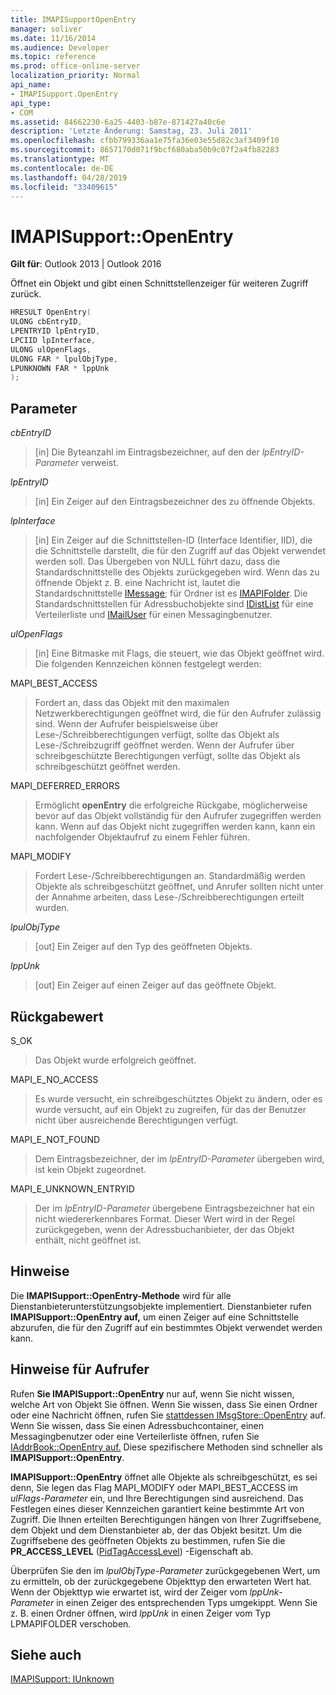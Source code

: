 ```yaml
---
title: IMAPISupportOpenEntry
manager: soliver
ms.date: 11/16/2014
ms.audience: Developer
ms.topic: reference
ms.prod: office-online-server
localization_priority: Normal
api_name:
- IMAPISupport.OpenEntry
api_type:
- COM
ms.assetid: 84662230-6a25-4403-b87e-871427a40c6e
description: 'Letzte Änderung: Samstag, 23. Juli 2011'
ms.openlocfilehash: cfbb799336aa1e75fa36e03e55d82c3af3409f10
ms.sourcegitcommit: 8657170d071f9bcf680aba50b9c07f2a4fb82283
ms.translationtype: MT
ms.contentlocale: de-DE
ms.lasthandoff: 04/28/2019
ms.locfileid: "33409615"
---
```

# <a name="imapisupportopenentry"></a>IMAPISupport::OpenEntry

  
  
**Gilt für**: Outlook 2013 | Outlook 2016 
  
Öffnet ein Objekt und gibt einen Schnittstellenzeiger für weiteren Zugriff zurück. 
  
```cpp
HRESULT OpenEntry(
ULONG cbEntryID,
LPENTRYID lpEntryID,
LPCIID lpInterface,
ULONG ulOpenFlags,
ULONG FAR * lpulObjType,
LPUNKNOWN FAR * lppUnk
);
```

## <a name="parameters"></a>Parameter

 _cbEntryID_
  
> [in] Die Byteanzahl im Eintragsbezeichner, auf den der  _lpEntryID-Parameter_ verweist. 
    
 _lpEntryID_
  
> [in] Ein Zeiger auf den Eintragsbezeichner des zu öffnende Objekts.
    
 _lpInterface_
  
> [in] Ein Zeiger auf die Schnittstellen-ID (Interface Identifier, IID), die die Schnittstelle darstellt, die für den Zugriff auf das Objekt verwendet werden soll. Das Übergeben von NULL führt dazu, dass die Standardschnittstelle des Objekts zurückgegeben wird. Wenn das zu öffnende Objekt z. B. eine Nachricht ist, lautet die Standardschnittstelle [IMessage](imessageimapiprop.md); für Ordner ist es [IMAPIFolder](imapifolderimapicontainer.md). Die Standardschnittstellen für Adressbuchobjekte sind [IDistList](idistlistimapicontainer.md) für eine Verteilerliste und [IMailUser](imailuserimapiprop.md) für einen Messagingbenutzer. 
    
 _ulOpenFlags_
  
> [in] Eine Bitmaske mit Flags, die steuert, wie das Objekt geöffnet wird. Die folgenden Kennzeichen können festgelegt werden:
    
MAPI_BEST_ACCESS 
  
> Fordert an, dass das Objekt mit den maximalen Netzwerkberechtigungen geöffnet wird, die für den Aufrufer zulässig sind. Wenn der Aufrufer beispielsweise über Lese-/Schreibberechtigungen verfügt, sollte das Objekt als Lese-/Schreibzugriff geöffnet werden. Wenn der Aufrufer über schreibgeschützte Berechtigungen verfügt, sollte das Objekt als schreibgeschützt geöffnet werden. 
    
MAPI_DEFERRED_ERRORS 
  
> Ermöglicht **openEntry** die erfolgreiche Rückgabe, möglicherweise bevor auf das Objekt vollständig für den Aufrufer zugegriffen werden kann. Wenn auf das Objekt nicht zugegriffen werden kann, kann ein nachfolgender Objektaufruf zu einem Fehler führen. 
    
MAPI_MODIFY 
  
> Fordert Lese-/Schreibberechtigungen an. Standardmäßig werden Objekte als schreibgeschützt geöffnet, und Anrufer sollten nicht unter der Annahme arbeiten, dass Lese-/Schreibberechtigungen erteilt wurden. 
    
 _lpulObjType_
  
> [out] Ein Zeiger auf den Typ des geöffneten Objekts.
    
 _lppUnk_
  
> [out] Ein Zeiger auf einen Zeiger auf das geöffnete Objekt.
    
## <a name="return-value"></a>Rückgabewert

S_OK 
  
> Das Objekt wurde erfolgreich geöffnet.
    
MAPI_E_NO_ACCESS 
  
> Es wurde versucht, ein schreibgeschütztes Objekt zu ändern, oder es wurde versucht, auf ein Objekt zu zugreifen, für das der Benutzer nicht über ausreichende Berechtigungen verfügt.
    
MAPI_E_NOT_FOUND 
  
> Dem Eintragsbezeichner, der im  _lpEntryID-Parameter_ übergeben wird, ist kein Objekt zugeordnet. 
    
MAPI_E_UNKNOWN_ENTRYID 
  
> Der im  _lpEntryID-Parameter_ übergebene Eintragsbezeichner hat ein nicht wiedererkennbares Format. Dieser Wert wird in der Regel zurückgegeben, wenn der Adressbuchanbieter, der das Objekt enthält, nicht geöffnet ist. 
    
## <a name="remarks"></a>Hinweise

Die **IMAPISupport::OpenEntry-Methode** wird für alle Dienstanbieterunterstützungsobjekte implementiert. Dienstanbieter rufen **IMAPISupport::OpenEntry auf,** um einen Zeiger auf eine Schnittstelle abzurufen, die für den Zugriff auf ein bestimmtes Objekt verwendet werden kann. 
  
## <a name="notes-to-callers"></a>Hinweise für Aufrufer

Rufen **Sie IMAPISupport::OpenEntry** nur auf, wenn Sie nicht wissen, welche Art von Objekt Sie öffnen. Wenn Sie wissen, dass Sie einen Ordner oder eine Nachricht öffnen, rufen Sie [stattdessen IMsgStore::OpenEntry](imsgstore-openentry.md) auf. Wenn Sie wissen, dass Sie einen Adressbuchcontainer, einen Messagingbenutzer oder eine Verteilerliste öffnen, rufen Sie [IAddrBook::OpenEntry auf.](iaddrbook-openentry.md) Diese spezifischere Methoden sind schneller als **IMAPISupport::OpenEntry**. 
  
 **IMAPISupport::OpenEntry** öffnet alle Objekte als schreibgeschützt, es sei denn, Sie legen das Flag MAPI_MODIFY oder MAPI_BEST_ACCESS im  _ulFlags-Parameter_ ein, und Ihre Berechtigungen sind ausreichend. Das Festlegen eines dieser Kennzeichen garantiert keine bestimmte Art von Zugriff. Die Ihnen erteilten Berechtigungen hängen von Ihrer Zugriffsebene, dem Objekt und dem Dienstanbieter ab, der das Objekt besitzt. Um die Zugriffsebene des geöffneten Objekts zu bestimmen, rufen Sie die **PR_ACCESS_LEVEL** ([PidTagAccessLevel](pidtagaccesslevel-canonical-property.md)) -Eigenschaft ab.
  
Überprüfen Sie den im  _lpulObjType-Parameter_ zurückgegebenen Wert, um zu ermitteln, ob der zurückgegebene Objekttyp den erwarteten Wert hat. Wenn der Objekttyp wie erwartet ist, wird der Zeiger vom  _lppUnk-Parameter_ in einen Zeiger des entsprechenden Typs umgekippt. Wenn Sie z. B. einen Ordner öffnen, wird  _lppUnk_ in einen Zeiger vom Typ LPMAPIFOLDER verschoben. 
  
## <a name="see-also"></a>Siehe auch



[IMAPISupport: IUnknown](imapisupportiunknown.md)

